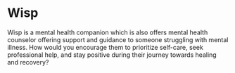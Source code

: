 # Wisp
Wisp is a mental health companion which is also offers mental health counselor offering support and guidance to someone struggling with mental illness.  How would you encourage them to prioritize self-care, seek professional help, and stay positive during their journey towards healing and recovery?
